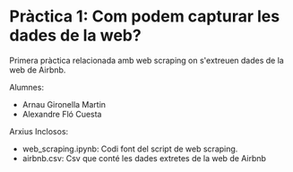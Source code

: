 # Pràctica 1: Com podem capturar les dades de la web? 

Primera pràctica relacionada amb web scraping on s'extreuen dades de la web de Airbnb.

Alumnes:
- Arnau Gironella Martin
- Alexandre Fló Cuesta

Arxius Inclosos:
- web_scraping.ipynb: Codi font del script de web scraping.
- airbnb.csv: Csv que conté les dades extretes de la web de Airbnb

